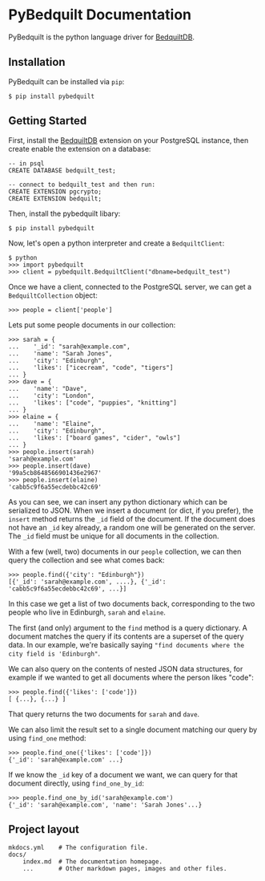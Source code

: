 # PyBedquilt Documentation

PyBedquilt is the python language driver for [BedquiltDB](http://bedquiltdb.github.io).

## Installation

PyBedquilt can be installed via `pip`:

```
$ pip install pybedquilt
```

## Getting Started

First, install the [BedquiltDB](http://bedquiltdb.github.io) extension on your
PostgreSQL instance, then create enable the extension on a database:
```
-- in psql
CREATE DATABASE bedquilt_test;

-- connect to bedquilt_test and then run:
CREATE EXTENSION pgcrypto;
CREATE EXTENSION bedquilt;
```

Then, install the pybedquilt libary:
```
$ pip install pybedquilt
```

Now, let's open a python interpreter and create a `BedquiltClient`:
```
$ python
>>> import pybedquilt
>>> client = pybedquilt.BedquiltClient("dbname=bedquilt_test")
```

Once we have a client, connected to the PostgreSQL server, we can get
a `BedquiltCollection` object:
```
>>> people = client['people']
```

Lets put some people documents in our collection:
```
>>> sarah = {
...    '_id': "sarah@example.com",
...    'name': "Sarah Jones",
...    'city': "Edinburgh",
...    'likes': ["icecream", "code", "tigers"]
... }
>>> dave = {
...    'name': "Dave",
...    'city': "London",
...    'likes': ["code", "puppies", "knitting"]
... }
>>> elaine = {
...    'name': "Elaine",
...    'city': "Edinburgh",
...    'likes': ["board games", "cider", "owls"]
... }
>>> people.insert(sarah)
'sarah@example.com'
>>> people.insert(dave)
'99a5cb8648566901436e2967'
>>> people.insert(elaine)
'cabb5c9f6a55ecdebbc42c69'
```

As you can see, we can insert any python dictionary which can be serialized to JSON.
When we insert a document (or dict, if you prefer), the `insert` method returns the
`_id` field of the document. If the document does not have an `_id` key already,
a random one will be generated on the server. The `_id` field must be unique for
all documents in the collection.

With a few (well, two) documents in our `people` collection, we can then query the
collection and see what comes back:
```
>>> people.find({'city': "Edinburgh"})
[{'_id': 'sarah@example.com', ....}, {'_id': 'cabb5c9f6a55ecdebbc42c69', ...}]
```

In this case we get a list of two documents back, corresponding to the two
people who live in Edinburgh, `sarah` and `elaine`.

The first (and only) argument to the `find` method is a query dictionary. A document
matches the query if its contents are a superset of the query data. In our example,
we're basically saying `"find documents where the city field is 'Edinburgh"`.

We can also query on the contents of nested JSON data structures, for example if
we wanted to get all documents where the person likes "code":
```
>>> people.find({'likes': ['code']})
[ {...}, {...} ]
```

That query returns the two documents for `sarah` and `dave`.

We can also limit the result set to a single document matching our query by using
`find_one` method:
```
>>> people.find_one({'likes': ['code']})
{'_id': 'sarah@example.com' ...}
```

If we know the `_id` key of a document we want, we can query for that document
directly, using `find_one_by_id`:
```
>>> people.find_one_by_id('sarah@example.com')
{'_id': 'sarah@example.com', 'name': 'Sarah Jones'...}
```


## Project layout

    mkdocs.yml    # The configuration file.
    docs/
        index.md  # The documentation homepage.
        ...       # Other markdown pages, images and other files.
